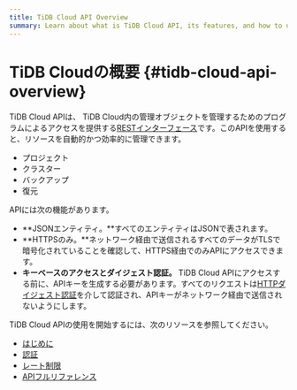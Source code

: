 ```yaml
---
title: TiDB Cloud API Overview
summary: Learn about what is TiDB Cloud API, its features, and how to use API to manage your TiDB Cloud clusters.
---
```


# TiDB Cloudの概要 {#tidb-cloud-api-overview}

TiDB Cloud APIは、 TiDB Cloud内の管理オブジェクトを管理するためのプログラムによるアクセスを提供する[RESTインターフェース](https://en.wikipedia.org/wiki/Representational_state_transfer)です。このAPIを使用すると、リソースを自動的かつ効率的に管理できます。

-   プロジェクト
-   クラスター
-   バックアップ
-   復元

APIには次の機能があります。

-   **JSONエンティティ。**すべてのエンティティはJSONで表されます。
-   **HTTPSのみ。**ネットワーク経由で送信されるすべてのデータがTLSで暗号化されていることを確認して、HTTPS経由でのみAPIにアクセスできます。
-   **キーベースのアクセスとダイジェスト認証。** TiDB Cloud APIにアクセスする前に、APIキーを生成する必要があります。すべてのリクエストは[HTTPダイジェスト認証](https://en.wikipedia.org/wiki/Digest_access_authentication)を介して認証され、APIキーがネットワーク経由で送信されないようにします。

TiDB Cloud APIの使用を開始するには、次のリソースを参照してください。

-   [はじめに](https://docs.pingcap.com/tidbcloud/api/v1#section/Get-Started)
-   [認証](https://docs.pingcap.com/tidbcloud/api/v1#section/Authentication)
-   [レート制限](https://docs.pingcap.com/tidbcloud/api/v1#section/Rate-Limiting)
-   [APIフルリファレンス](https://docs.pingcap.com/tidbcloud/api/v1#tag/Project)
